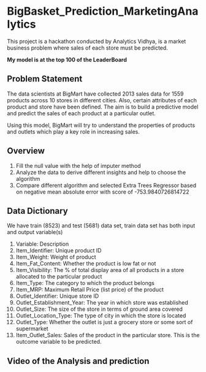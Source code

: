 # BigBasket_Prediction_MarketingAnalytics
This project is a hackathon conducted by Analytics Vidhya, is a market business problem where sales of each store must be predicted.

**My model is at the top 100 of the LeaderBoard**
## Problem Statement
The data scientists at BigMart have collected 2013 sales data for 1559 products across 10 stores in different cities. Also, certain attributes of each product and store have been defined. The aim is to build a predictive model and predict the sales of each product at a particular outlet.

Using this model, BigMart will try to understand the properties of products and outlets which play a key role in increasing sales.

## Overview
1. Fill the null value with the help of imputer method
2. Analyze the data to derive different insights and help to choose the algorithm
3. Compare different algorithm and selected Extra Trees Regressor based on negative mean absolute error with score of -753.9840726814722
## Data Dictionary

We have train (8523) and test (5681) data set, train data set has both input and output variable(s)

1. Variable: 	Description
2. Item_Identifier: 	Unique product ID
3. Item_Weight:	Weight of product
4. Item_Fat_Content: 	Whether the product is low fat or not
5. Item_Visibility: 	The % of total display area of all products in a store allocated to the particular product
6. Item_Type: 	The category to which the product belongs
7. Item_MRP: 	Maximum Retail Price (list price) of the product
8. Outlet_Identifier: 	Unique store ID
9. Outlet_Establishment_Year: 	The year in which store was established
10. Outlet_Size: 	The size of the store in terms of ground area covered
11. Outlet_Location_Type: 	The type of city in which the store is located
12. Outlet_Type: 	Whether the outlet is just a grocery store or some sort of supermarket
13. Item_Outlet_Sales: 	Sales of the product in the particular store. This is the outcome variable to be predicted.

## Video of the Analysis and prediction
